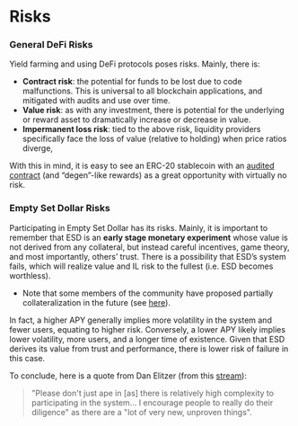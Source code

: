 # Risks

### General DeFi Risks

Yield farming and using DeFi protocols poses risks. Mainly, there is:

- **Contract risk**: the potential for funds to be lost due to code malfunctions. This is universal to all blockchain applications, and mitigated with audits and use over time.
- **Value risk**: as with any investment, there is potential for the underlying or reward asset to dramatically increase or decrease in value.
- **Impermanent loss risk**: tied to the above risk, liquidity providers specifically face the loss of value (relative to holding) when price ratios diverge,

With this in mind, it is easy to see an ERC-20 stablecoin with an [audited contract](https://github.com/emptysetsquad/dollar/blob/master/audit/REP-Dollar-06-11-20.pdf) (and “degen”-like rewards) as a great opportunity with virtually no risk.

### Empty Set Dollar Risks

Participating in Empty Set Dollar has its risks. Mainly, it is important to remember that ESD is an **early stage monetary experiment** whose value is not derived from any collateral, but instead careful incentives, game theory, and most importantly, others’ trust. There is a possibility that ESD’s system fails, which will realize value and IL risk to the fullest (i.e. ESD becomes worthless).

- Note that some members of the community have proposed partially collateralization in the future (see [here](https://medium.com/@scott_lew_is/a-vision-for-empty-set-dollar-ce29b7e0e297)).

In fact, a higher APY generally implies more volatility in the system and fewer users, equating to higher risk. Conversely, a lower APY likely implies lower volatility, more users, and a longer time of existence. Given that ESD derives its value from trust and performance, there is lower risk of failure in this case.

To conclude, here is a quote from Dan Elitzer (from this [stream](https://youtu.be/X550gZZmrsA?t=3159)):

> "Please don't just ape in [as] there is relatively high complexity to participating in the system… I encourage people to really do their diligence" as there are a "lot of very new, unproven things".
